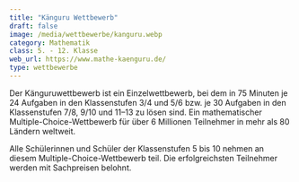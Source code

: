 ```yaml
---
title: "Känguru Wettbewerb"
draft: false
image: /media/wettbewerbe/kanguru.webp
category: Mathematik
class: 5. - 12. Klasse
web_url: https://www.mathe-kaenguru.de/
type: wettbewerbe
---
```

Der Känguruwettbewerb ist ein Einzelwettbewerb, bei dem in 75 Minuten je 24 Aufgaben in den Klassenstufen 3/4 und 5/6 bzw. je 30 Aufgaben in den Klassenstufen 7/8, 9/10 und 11–13 zu lösen sind. Ein mathematischer Multiple-Choice-Wettbewerb für über 6 Millionen Teilnehmer in mehr als 80 Ländern weltweit.  
  
Alle Schülerinnen und Schüler der Klassenstufen 5 bis 10 nehmen an diesem Multiple-Choice-Wettbewerb teil. Die erfolgreichsten Teilnehmer werden mit Sachpreisen belohnt.
